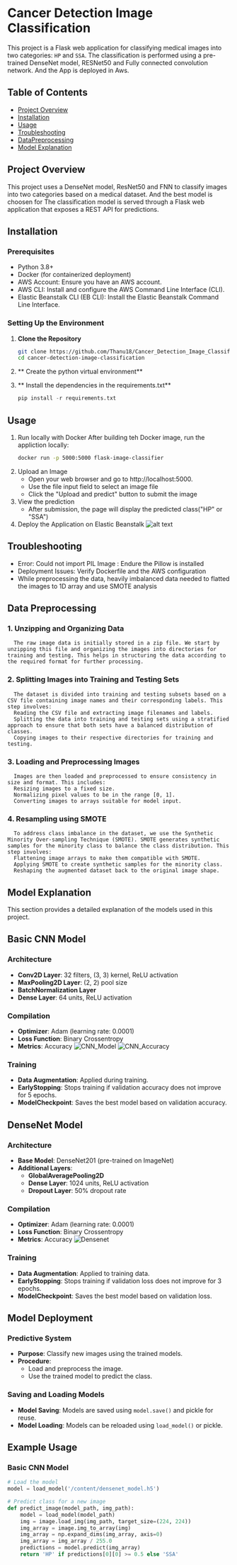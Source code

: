 # Cancer Detection Image Classification

This project is a Flask web application for classifying medical images into two categories: `HP` and `SSA`. The classification is performed using a pre-trained DenseNet model, RESNet50 and Fully connected convolution network. And the App is deployed in Aws.

## Table of Contents

- [Project Overview](#project-overview)
- [Installation](#installation)
- [Usage](#usage)
- [Troubleshooting](#troubleshooting)
- [DataPreprocessing](#DataPreprocessing)
- [Model Explanation](#model-explanation)

## Project Overview

This project uses a DenseNet model, ResNet50 and FNN to classify images into two categories based on a medical dataset. And the best model is choosen for The classification model is served through a Flask web application that exposes a REST API for predictions.


## Installation

### Prerequisites

- Python 3.8+
- Docker (for containerized deployment)
- AWS Account: Ensure you have an AWS account.
- AWS CLI: Install and configure the AWS Command Line Interface (CLI).
- Elastic Beanstalk CLI (EB CLI): Install the Elastic Beanstalk Command Line Interface.


### Setting Up the Environment

1. **Clone the Repository**

   ```bash
   git clone https://github.com/Thanu18/Cancer_Detection_Image_Classification.git
   cd cancer-detection-image-classification

2. ** Create the python virtual environment**
3. ** Install the dependencies in the requirements.txt**
   
   ```python
   pip install -r requirements.txt

## Usage

1. Run locally with Docker
   After building teh Docker image, run the appliction locally:
   ```bash
   docker run -p 5000:5000 flask-image-classifier
2. Upload an Image
   - Open your web browser and go to http://localhost:5000.
   - Use the file input field to select an image file
   - Click the "Upload and predict" button to submit the image
3. View the prediction
   - After submission, the page will display the predicted class("HP" or "SSA")
4. Deploy the Application on Elastic Beanstalk
   ![alt text](pics/Prediction.png)


## Troubleshooting

   - Error: Could not import PIL Image : Endure the Pillow is installed
   - Deployment Issues: Verify Dockerfile and the AWS configuration
   - While preprocessing the data, heavily imbalanced data needed to flatted 
     the images to 1D array and use SMOTE analysis

## Data Preprocessing

### 1. Unzipping and Organizing Data
      The raw image data is initially stored in a zip file. We start by unzipping this file and organizing the images into directories for training and testing. This helps in structuring the data according to the required format for further processing.

### 2. Splitting Images into Training and Testing Sets
      The dataset is divided into training and testing subsets based on a CSV file containing image names and their corresponding labels. This step involves:
      Reading the CSV file and extracting image filenames and labels.
      Splitting the data into training and testing sets using a stratified approach to ensure that both sets have a balanced distribution of classes.
      Copying images to their respective directories for training and testing.

### 3. Loading and Preprocessing Images
      Images are then loaded and preprocessed to ensure consistency in size and format. This includes:
      Resizing images to a fixed size.
      Normalizing pixel values to be in the range [0, 1].
      Converting images to arrays suitable for model input.

### 4. Resampling using SMOTE
      To address class imbalance in the dataset, we use the Synthetic Minority Over-sampling Technique (SMOTE). SMOTE generates synthetic samples for the minority class to balance the class distribution. This step involves:
      Flattening image arrays to make them compatible with SMOTE.
      Applying SMOTE to create synthetic samples for the minority class.
      Reshaping the augmented dataset back to the original image shape.


## Model Explanation

This section provides a detailed explanation of the models used in this project.

## Basic CNN Model

### Architecture
- **Conv2D Layer**: 32 filters, (3, 3) kernel, ReLU activation
- **MaxPooling2D Layer**: (2, 2) pool size
- **BatchNormalization Layer**
- **Dense Layer**: 64 units, ReLU activation

### Compilation
- **Optimizer**: Adam (learning rate: 0.0001)
- **Loss Function**: Binary Crossentropy
- **Metrics**: Accuracy
![CNN_Model](pics/CNN_Model.png)
![CNN_Accuracy](pics/CNN_Accuracy.png)

### Training
- **Data Augmentation**: Applied during training.
- **EarlyStopping**: Stops training if validation accuracy does not improve for 5 epochs.
- **ModelCheckpoint**: Saves the best model based on validation accuracy.

## DenseNet Model

### Architecture
- **Base Model**: DenseNet201 (pre-trained on ImageNet)
- **Additional Layers**:
  - **GlobalAveragePooling2D**
  - **Dense Layer**: 1024 units, ReLU activation
  - **Dropout Layer**: 50% dropout rate

### Compilation
- **Optimizer**: Adam (learning rate: 0.0001)
- **Loss Function**: Binary Crossentropy
- **Metrics**: Accuracy
![Densenet](pics/Densenet.png)


### Training
- **Data Augmentation**: Applied to training data.
- **EarlyStopping**: Stops training if validation loss does not improve for 3 epochs.
- **ModelCheckpoint**: Saves the best model based on validation loss.

## Model Deployment

### Predictive System
- **Purpose**: Classify new images using the trained models.
- **Procedure**:
  - Load and preprocess the image.
  - Use the trained model to predict the class.

### Saving and Loading Models
- **Model Saving**: Models are saved using `model.save()` and pickle for reuse.
- **Model Loading**: Models can be reloaded using `load_model()` or pickle.

## Example Usage

### Basic CNN Model

```python
# Load the model
model = load_model('/content/densenet_model.h5')

# Predict class for a new image
def predict_image(model_path, img_path):
    model = load_model(model_path)
    img = image.load_img(img_path, target_size=(224, 224))
    img_array = image.img_to_array(img)
    img_array = np.expand_dims(img_array, axis=0)
    img_array = img_array / 255.0
    predictions = model.predict(img_array)
    return 'HP' if predictions[0][0] >= 0.5 else 'SSA'



   
